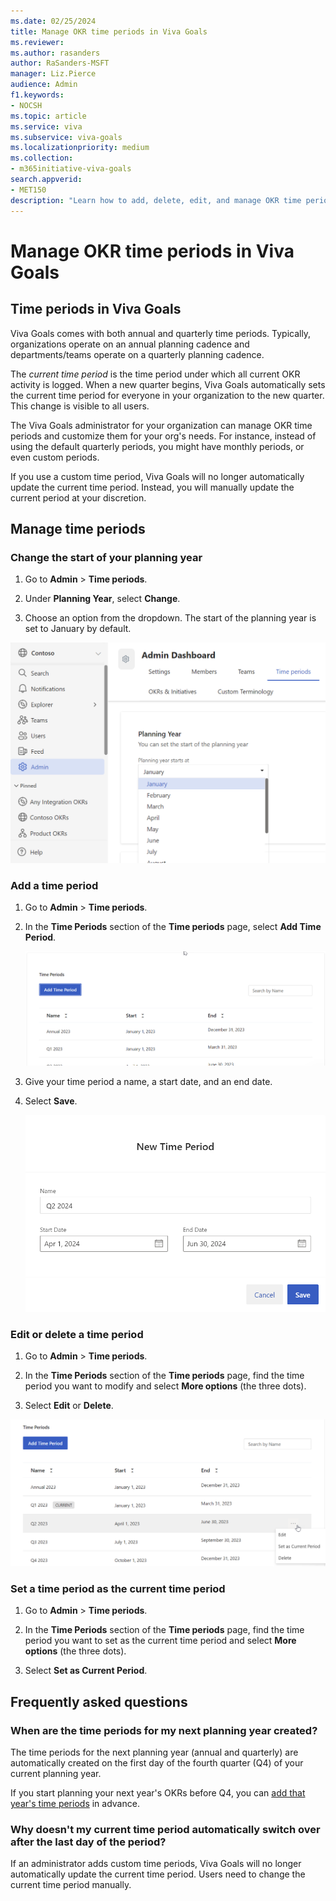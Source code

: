 ```yaml
---
ms.date: 02/25/2024
title: Manage OKR time periods in Viva Goals
ms.reviewer: 
ms.author: rasanders
author: RaSanders-MSFT
manager: Liz.Pierce
audience: Admin
f1.keywords:
- NOCSH
ms.topic: article
ms.service: viva
ms.subservice: viva-goals
ms.localizationpriority: medium
ms.collection:  
- m365initiative-viva-goals  
search.appverid:
- MET150
description: "Learn how to add, delete, edit, and manage OKR time periods in Viva Goals, as well as the details of how time periods work."
---
```


# Manage OKR time periods in Viva Goals

## Time periods in Viva Goals

Viva Goals comes with both annual and quarterly time periods. Typically, organizations operate on an annual planning cadence and departments/teams operate on a quarterly planning cadence.

The *current time period* is the time period under which all current OKR activity is logged. When a new quarter begins, Viva Goals automatically sets the current time period for everyone in your organization to the new quarter. This change is visible to all users.

The Viva Goals administrator for your organization can manage OKR time periods and customize them for your org's needs. For instance, instead of using the default quarterly periods, you might have monthly periods, or even custom periods.

If you use a custom time period, Viva Goals will no longer automatically update the current time period. Instead, you will manually update the current period at your discretion.

## Manage time periods

### Change the start of your planning year

1. Go to **Admin** > **Time periods**.

1. Under **Planning Year**, select **Change**.

1. Choose an option from the dropdown. The start of the planning year is set to January by default.

![Screenshot showing a user opening the planning year dropdown menu.](../media/goals/2/25/start-of-planning-year.png)

### Add a time period

1. Go to **Admin** > **Time periods**.

1. In the **Time Periods** section of the **Time periods** page, select **Add Time Period**.

    ![Screenshot showing the Time Periods section of the Time periods page.](../media/goals/2/25/time-periods-section.png)

1. Give your time period a name, a start date, and an end date.

1. Select **Save**.

    ![Screenshot showing the New Time Period dialog.](../media/goals/2/25/new-time-period.png)

### Edit or delete a time period

1. Go to **Admin** > **Time periods**.

1. In the **Time Periods** section of the **Time periods** page, find the time period you want to modify and select **More options** (the three dots).

1. Select **Edit** or **Delete**.

![Screenshot showing a user opening the More options menu for a time period.](../media/goals/2/25/modify-time-period.png)

### Set a time period as the current time period

1. Go to **Admin** > **Time periods**.

1. In the **Time Periods** section of the **Time periods** page, find the time period you want to set as the current time period and select **More options** (the three dots).

1. Select **Set as Current Period**.

## Frequently asked questions

### When are the time periods for my next planning year created?

The time periods for the next planning year (annual and quarterly) are automatically created on the first day of the fourth quarter (Q4) of your current planning year.

If you start planning your next year's OKRs before Q4, you can [add that year's time periods](#add-a-time-period) in advance.

### Why doesn't my current time period automatically switch over after the last day of the period?

If an administrator adds custom time periods, Viva Goals will no longer automatically update the current time period. Users need to change the current time period manually.
